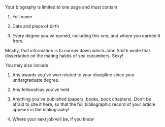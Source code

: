Your biography is limited to one page and must contain

1.  Full name

2.  Date and place of birth

3.  Every degree you’ve earned, including this one, and where you earned
    it from.

Mostly, that information is to narrow down which John Smith wrote that
dissertation on the mating habits of sea cucumbers. Sexy!

You may also include

1.  Any awards you’ve won related to your discipline since your
    undergraduate degree.

2.  Any fellowships you’ve held

3.  Anything you’ve published (papers, books, book chapters). Don’t be
    afraid to cite it here, so that the full bibliographic record of
    your article appears in the bibliography!

4.  Where your next job will be, if you know


